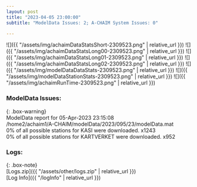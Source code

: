 ```yaml
---
layout: post
title: "2023-04-05 23:00:00"
subtitle: "ModelData Issues: 2; A-CHAIM System Issues: 0"

---
```


![]({{ "/assets/img/achaimDataStatsShort-2309523.png" | relative_url }})
![]({{ "/assets/img/achaimDataStatsLong00-2309523.png" | relative_url }})
![]({{ "/assets/img/achaimDataStatsLong01-2309523.png" | relative_url }})
![]({{ "/assets/img/achaimDataStatsLong02-2309523.png" | relative_url }})
![]({{ "/assets/img/modelDataDataStats-2309523.png" | relative_url }})
![]({{ "/assets/img/modelDataStationStats-2309523.png" | relative_url }})
![]({{ "/assets/img/achaimRunTime-2309523.png" | relative_url }})


### ModelData Issues:  
  
{: .box-warning}  
 ModelData report for 05-Apr-2023 23:15:08   
 /home2/achaim1/A-CHAIM/modelData/2023/095/23/modelData.mat   
 0% of all possible stations for KASI were downloaded. x1243   
 0% of all possible stations for KARTVERKET were downloaded. x952   
  


### Logs:  
  
{: .box-note}  
[Logs.zip]({{ "/assets/other/logs.zip" | relative_url }})  
[Log Info]({{ "/logInfo" | relative_url }})  
